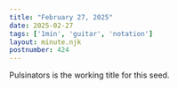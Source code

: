 ```yaml
---
title: "February 27, 2025"
date: 2025-02-27
tags: ['1min', 'guitar', 'notation']
layout: minute.njk
postnumber: 424
---
```

Pulsinators is the working title for this seed.

